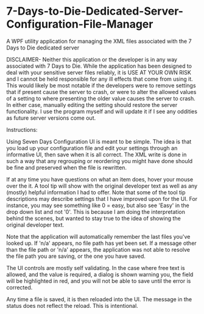# 7-Days-to-Die-Dedicated-Server-Configuration-File-Manager
A WPF utility application for managing the XML files associated with the 7 Days to Die dedicated server


DISCLAIMER-
Neither this application or the developer is in any way associated with 7 Days to Die. 
While the application has been designed to deal with your sensitive server files reliably,
it is USE AT YOUR OWN RISK and I cannot be held responsible for any ill effects that come from using it.
This would likely be most notable if the developers were to remove settings that if present cause the server to crash,
or were to alter the allowed values of a setting to where presenting the older value causes the server to crash.
In either case, manually editing the setting should restore the server functionality.
I use the program myself and will update it if I see any oddities as future server versions come out.


Instructions:

Using Seven Days Configuration UI is meant to be simple. The idea is that you load up your configuration file and edit your settings through an informative UI, then save when it is all correct. The XML write is done in such a way that any regrouping or reordering you might have done should be fine and preserved when the file is rewritten.

If at any time you have questions on what an item does, hover your mouse over the it. A tool tip will show with the original developer text as well as any (mostly) helpful information I had to offer. Note that some of the tool tip descriptions may describe settings that I have improved upon for the UI. For instance, you may see something like 0 = easy, but also see 'Easy' in the drop down list and not '0'. This is because I am doing the interpretation behind the scenes, but wanted to stay true to the idea of showing the original developer text.

Note that the application will automatically remember the last files you've looked up. If 'n/a' appears, no file path has yet been set. If a message other than the file path or 'n/a' appears, the application was not able to resolve the file path you are saving, or the one you have saved.

The UI controls are mostly self validating. In the case where free text is allowed, and the value is required, a dialog is shown warning you, the field will be highlighted in red, and you will not be able to save until the error is corrected.

Any time a file is saved, it is then reloaded into the UI. The message in the status does not reflect the reload. This is intentional.





